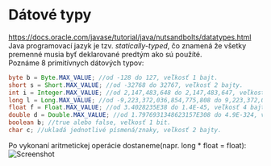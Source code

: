 # Dátové typy
https://docs.oracle.com/javase/tutorial/java/nutsandbolts/datatypes.html<br>
Java programovací jazyk je tzv. *statically-typed*, čo znamená že všetky premenné musia byť deklarované predtým ako sú použíté.<br>
Poznáme 8 primitívnych dátových typov:

```java
byte b = Byte.MAX_VALUE; //od -128 do 127, veľkosť 1 bajt.
short s = Short.MAX_VALUE; //od -32768 do 32767, veľkosť 2 bajty.
int i = Integer.MAX_VALUE; //od 2,147,483,648 do 2,147,483,647, veľkosť 4 bajty.
long l = Long.MAX_VALUE; //od -9,223,372,036,854,775,808 do 9,223,372,036,854,775,807, veľkosť 8 bajtov.
float f = Float.MAX_VALUE; //od 3.4028235E38 do 1.4E-45, veľkosť 4 bajty.
double d = Double.MAX_VALUE; //od 1.7976931348623157E308 do 4.9E-324, veľkosť 8 bajtov.
boolean b; //true alebo false, veľkosť 1 bit.
char c; //ukladá jednotlivé písmená/znaky, veľkosť 2 bajty. 
```
Po vykonaní aritmetickej operácie dostaneme(napr. long * float = float):
![Screenshot](https://github.com/absolutty/javaDocs/blob/master/DataTypes/operiacie.JPG)
